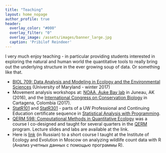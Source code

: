 ```yaml
---
title: "Teaching"
layout: home_nopage
author_profile: true
header:
  overlay_color: "#000"
  overlay_filter: "0"
  overlay_image: /assets/images/banner_large.jpg
  caption: 'Pribilof Reindeer'
---
```


I very much enjoy teaching - in particular providing students interested in exploring the natural and human world the quantitative tools to really bring out the underlying structure in the ever growing soup of data. Or something like that.

* [BIOL 709: Data Analysis and Modeling in Ecology and the Environmental Sciences](https://terpconnect.umd.edu/~egurarie/teaching/Biol709/) (University of Maryland - winter 2017)
* Movement analysis workshops at: [NOAA, Auke Bay lab](https://terpconnect.umd.edu/~egurarie/teaching/MovementAtAukeBay/) in Juneau, AK (2016), and the [International Congress on Conservation Biology](https://terpconnect.umd.edu/~egurarie/teaching/MovementAtICCB2017/) in Cartagena, Colombia (2017).
*   [StatR101](http://www.pce.uw.edu/courses/statistical-analysis-r-intro/uw-seattle-autumn-2013/) and [StatR301](http://www.pce.uw.edu/certificates/statistical-analysis-r-programming.html) - parts of a UW Professional and Continuing Education certificate sequence in [Statistical Analysis with Programming](http://www.pce.uw.edu/certificates/statistical-analysis-r-programming.html).
*   [QERM 598: Computational Methods in Quantitative Ecology](http://wiki.cbr.washington.edu/qerm/index.php/QERM_598:_Computational_Methods_in_Quantitative_Ecology) was a course I co-designed and taught for several quarters in the [QERM](http://depts.washington.edu/qerm/) program. Lecture slides and labs are available at the link.
*   Here is [link](https://sites.google.com/site/ecologywithrporusski/) (in Russian) to a short course I taught at the Institute of Ecology and Evolution in Moscow on analyzing wildlife count data with R (Анализ учетных данных с помощью программы R).

